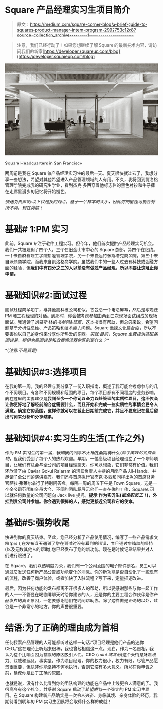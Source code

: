 # Square 产品经理实习生项目简介

> 原文：<https://medium.com/square-corner-blog/a-brief-guide-to-squares-product-manager-intern-program-2992753c12c8?source=collection_archive---------1----------------------->

> 注意，我们已经行动了！如果您想继续了解 Square 的最新技术内容，请访问我们的新家[https://developer.squareup.com/blog](https://developer.squareup.com/blog)

![](img/dc7dd3bf0710ef376ee7b0be09f618f7.png)

Square Headquarters in San Francisco

两周前是我在 Square 做产品经理实习生的最后一天。夏天很快就过去了，我想分享一些想法，希望对其他希望进入产品管理领域的人有用。不久，我将回到凯洛格管理学院完成我的研究生学业，看到杰克·多西穿着他标志性的黑色衬衫和牛仔裤在走廊里漫步的记忆将开始褪色。

*快速免责声明:以下仅是我的观点，基于一个样本的大小，因此你的里程可能会有所不同。现在向前！*

# 基础# 1:PM 实习

此前，Square 专注于软件工程实习。但今年，他们首次提供产品经理实习机会。我们一共被雇佣了四个人，三个在旧金山市中心的 Square 总部，第四个在纽约。一个来自麻省理工学院斯隆管理学院，另一个来自达特茅斯塔克商学院，第三个来自沃顿商学院，而我来自凯洛格商学院。虽然我们中的一些人过去有科技或金融方面的经验，但**我们中有四分之三的人以前没有做过产品经理。所以不要让这阻止你申请。**

# 基础知识#2:面试过程

面试过程简单明了，与其他高科技公司相似。它包括一个电话屏幕，然后是与现任 PM 和工程经理的对话。到那时，你会被考虑参加由两到三次现场面试组成的现场面试。我通读了刘易斯·林的书*解码&征服*，这本书很有帮助，但总的来说，希望问题基于分析性思维、产品策略和技术能力问题。Square 重视文化契合度，所以不要害怕以自己的身份来分享你所热爱的东西。**实践*:目前，Square 免费提供其磁条阅读器。提供免费阅读器和收费阅读器的区别是什么？**

*(*注意:不是真题)*

# 基础知识#3:选择项目

在我的第一周，我的经理与我分享了一份入职指南，概述了我可能会考虑参与的几个不同项目。有各种不同规模和范围的项目，每个项目都有不同程度的业务影响。我在这里的主要建议是**找到至少一个你可以全力以赴管理的实质性项目。这不仅会让你更好地了解经前综合症需要什么，而且开始和完成一些实质性的事情会更令人满意。确定它的范围，这样你就可以在截止日期前完成它，并且不要忘记在最后留出时间来分析和分享结果。**

# 基础知识#4:实习生的生活(工作之外)

作为 PM 实习生的第一届，我和我的同事不太确定会期待什么(*除了美味的免费食物*，但我们受到了每个人的热烈欢迎。早期，一位高级项目经理设立了一个导师项目，让我们有机会与全公司的项目经理聊天。你可以想象，它们非常有价值。我们还欣赏了由 Caviar Gokul Rajaram 的活跃负责人主持的月度产品 All-Hands，并邀请了全公司的演讲嘉宾。我们还与首席执行官杰克·多西和同样出色的首席财务官萨拉·弗莱尔举行了特别问答会。每隔一周的周五下午是 Town Square，这是一个全公司范围的全员大会，不同的团队将展示他们一直在做的工作，Squares 可以就任何数量的公司问题向 Jack live 提问。**提示:作为实习生(*或全职员工！*)，外挂到贵公司并参加。你会遇到很棒的人，感觉更接近公司和它的使命。**

# 基础#5:强势收尾

快进到你的夏天结束。至此，您已经分析了产品使用情况，编写了一些产品需求文档(prd ),在发布当天遇到了您在测试时没有看到的错误，并且通过您纯粹的坚持(以及无数其他人的帮助),您已经发布了您的新功能。现在是时候记录结果并对人们进行跟进了。

在 Square，我们以透明度为荣，我们有一个公司范围的电子邮件别名，员工可以通过它发送任何新产品公告或功能变化的消息。你的新功能是否自动化了一些现有的流程，改善了商户体验，或者加快了入驻流程？写下来，定量描述改进。

最后，因为任何功能的发布都离不开很多人的帮助，所以要感谢那些与你一起工作的人——不管是在喝咖啡聊天时给你建议的人，还是你的主要工程合作伙伴是你产品发布的真正原因，一定要感谢他们花时间帮助你。除了这样做是正确的以外，硅谷是一个非常小的地方，你的声誉很重要。

# 结语:为了正确的理由成为首相

任何探索产品管理的人可能都听过这样一句话:“项目经理是他们产品的迷你 CEO。”这在理论上听起来很棒，我也曾经相信这一点。现在，作为一名首相，我认为这个比喻会因为错误的原因吸引人们。CEO ( *mini 或其他*)这个头衔意味着权力、权威和远见。事实是，作为项目经理，你的权力很小，权力有限，尽管产品愿景很重要，但除非你能坚持不懈地执行，否则它没有多大意义。所以在你申请之前，确保你是出于正确的原因。

也就是说，没有什么比看到你的团队构建的功能在产品中上线更令人满意的了。我很高兴有这个机会，并感谢 Square 启动了希望成为一个强大的 PM 实习生项目。在 Square 构建新产品确实是一次令人兴奋、身临其境、亲身体验的经历，我期待看到明年的 PM 实习生团队将会取得什么样的成就！